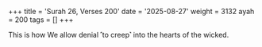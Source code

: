 +++
title = 'Surah 26, Verses 200'
date = '2025-08-27'
weight = 3132
ayah = 200
tags = []
+++

This is how We allow denial ˹to creep˺ into the hearts of the wicked.